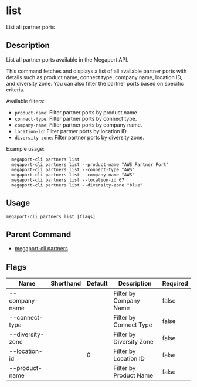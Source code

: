 # list

List all partner ports

## Description

List all partner ports available in the Megaport API.

This command fetches and displays a list of all available partner ports with details such as
product name, connect type, company name, location ID, and diversity zone. You can also filter
the partner ports based on specific criteria.

Available filters:
- `product-name`: Filter partner ports by product name.
- `connect-type`: Filter partner ports by connect type.
- `company-name`: Filter partner ports by company name.
- `location-id`: Filter partner ports by location ID.
- `diversity-zone`: Filter partner ports by diversity zone.

Example usage:

```
  megaport-cli partners list
  megaport-cli partners list --product-name "AWS Partner Port"
  megaport-cli partners list --connect-type "AWS"
  megaport-cli partners list --company-name "AWS"
  megaport-cli partners list --location-id 67
  megaport-cli partners list --diversity-zone "blue"
```



## Usage

```
megaport-cli partners list [flags]
```



## Parent Command

* [megaport-cli partners](megaport-cli_partners.md)




## Flags

| Name | Shorthand | Default | Description | Required |
|------|-----------|---------|-------------|----------|
| --company-name |  |  | Filter by Company Name | false |
| --connect-type |  |  | Filter by Connect Type | false |
| --diversity-zone |  |  | Filter by Diversity Zone | false |
| --location-id |  | 0 | Filter by Location ID | false |
| --product-name |  |  | Filter by Product Name | false |



